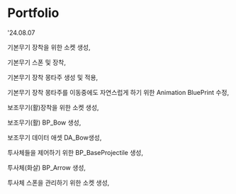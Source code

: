 # Portfolio

'24.08.07

기본무기 장착을 위한 소켓 생성,

기본무기 스폰 및 장착,

기본무기 장착 몽타주 생성 및 적용,

기본무기 장착 몽타주를 이동중에도 자연스럽게 하기 위한 Animation BluePrint 수정,
 
보조무기(활)장착을 위한 소켓 생성,

보조무기(활) BP_Bow 생성,

보조무기 데이터 애셋 DA_Bow생성,

투사체들을 제어하기 위한 BP_BaseProjectile 생성,

투사체(화살) BP_Arrow 생성,

투사체 스폰을 관리하기 위한 소켓 생성,
